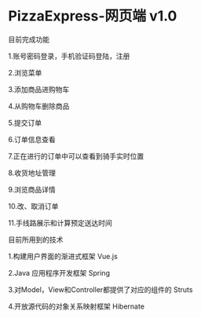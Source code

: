 # PizzaExpress-网页端 v1.0

目前完成功能

1.账号密码登录，手机验证码登陆，注册

2.浏览菜单

3.添加商品进购物车

4.从购物车删除商品

5.提交订单

6.订单信息查看

7.正在进行的订单中可以查看到骑手实时位置

8.收货地址管理

9.浏览商品详情

10.改、取消订单

11.手线路展示和计算预定送达时间

目前所用到的技术

1.构建用户界面的渐进式框架 Vue.js

2.Java 应用程序开发框架 Spring

3.对Model，View和Controller都提供了对应的组件的 Struts

4.开放源代码的对象关系映射框架 Hibernate

